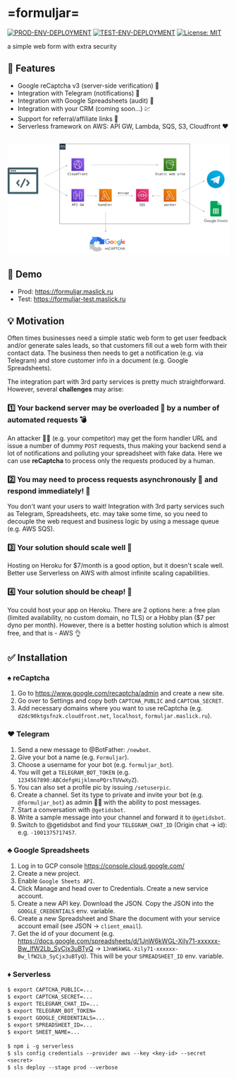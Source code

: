 # =formuljar=

[![PROD-ENV-DEPLOYMENT](https://github.com/maslick/formuljar/workflows/PROD-ENV-DEPLOYMENT/badge.svg)](https://github.com/maslick/formuljar/actions?query=workflow%3APROD-ENV-DEPLOYMENT)
[![TEST-ENV-DEPLOYMENT](https://github.com/maslick/formuljar/workflows/TEST-ENV-DEPLOYMENT/badge.svg)](https://github.com/maslick/formuljar/actions?query=workflow%3ATEST-ENV-DEPLOYMENT)
[![License: MIT](https://img.shields.io/badge/License-MIT-green.svg)](https://opensource.org/licenses/MIT)

a simple web form with extra security

## :rocket: Features
* Google reCaptcha v3 (server-side verification) :boxing_glove:
* Integration with Telegram (notifications) :8ball:
* Integration with Google Spreadsheets (audit) :jigsaw:
* Integration with your CRM (coming soon...) :chart:
* Support for referral/affiliate links :money_mouth_face:
* Serverless framework on AWS: API GW, Lambda, SQS, S3, Cloudfront :heart:

<br><img src="formuljar-aws.png">

## :lollipop: Demo
* Prod: https://formuljar.maslick.ru
* Test: https://formuljar-test.maslick.ru

## :bulb: Motivation
Often times businesses need a simple static web form to get user feedback and/or generate sales leads, so that customers
fill out a web form with their contact data.
The business then needs to get a notification (e.g. via Telegram) and store customer info in a document (e.g. Google Spreadsheets).

The integration part with 3rd party services is pretty much straightforward. However, several **challenges** may arise:

### :one: Your backend server may be overloaded :no_good: by a number of automated requests :bomb:

An attacker :male_detective: (e.g. your competitor) may get the form handler URL and issue a number of dummy ``POST`` requests, thus making your backend send a lot of notifications and polluting your spreadsheet with fake data.
Here we can use **reCaptcha** to process only the requests produced by a human.

### :two: You may need to process requests asynchronously :ping_pong: and respond immediately! :horse_racing:
You don't want your users to wait!
Integration with 3rd party services such as Telegram, Spreadsheets, etc. may take some time, so you need to decouple the web request and business logic by using a message queue (e.g. AWS SQS).

### :three: Your solution should scale well :satellite:
Hosting on Heroku for $7/month is a good option, but it doesn't scale well. Better use Serverless on AWS with almost infinite scaling capabilities.

### :four: Your solution should be cheap! :money_with_wings:
You could host your app on Heroku. There are 2 options here: a free plan (limited availability, no custom domain, no TLS) or a Hobby plan ($7 per dyno per month). However, there is a better hosting solution which is almost free, and that is - AWS :ok_hand:



## :white_check_mark: Installation
### :spades: reCaptcha
1. Go to https://www.google.com/recaptcha/admin and create a new site.
2. Go over to Settings and copy both ``CAPTCHA_PUBLIC`` and ``CAPTCHA_SECRET``.
3. Add necessary domains where you want to use reCaptcha (e.g. ``d2dc90ktgsfnzk.cloudfront.net``, ``localhost``, ``formuljar.maslick.ru``).

### :hearts: Telegram
1. Send a new message to @BotFather: ``/newbot``.
2. Give your bot a name (e.g. ``Formuljar``).
3. Choose a username for your bot (e.g. ``formuljar_bot``).
4. You will get a ``TELEGRAM_BOT_TOKEN`` (e.g. ``1234567890:ABCdefgHijklmnoPQrsTUVwXyZ``).
5. You can also set a profile pic by issuing ``/setuserpic``.
6. Create a channel. Set its type to private and invite your bot (e.g. ``@formuljar_bot``) as admin 👩‍💼 with the ability to post messages.
7. Start a conversation with ``@getidsbot``.
8. Write a sample message into your channel and forward it to ``@getidsbot``.
9. Switch to @getidsbot and find your ``TELEGRAM_CHAT_ID`` (Origin chat -> id): e.g. ``-1001375717457``.

### :clubs: Google Spreadsheets
1. Log in to GCP console https://console.cloud.google.com/
2. Create a new project.
3. Enable ``Google Sheets API``.
4. Click Manage and head over to Credentials. Create a new service account.
5. Create a new API key. Download the JSON. Copy the JSON into the ``GOOGLE_CREDENTIALS`` env. variable.
6. Create a new Spreadsheet and Share the document with your service account email (see JSON -> ``client_email``).
7. Get the id of your document (e.g. https://docs.google.com/spreadsheets/d/1JnW6kWGL-Xily71-xxxxxx-Bw_lfW2Lb_SyCjx3uBTyQ -> ``1JnW6kWGL-Xily71-xxxxxx-Bw_lfW2Lb_SyCjx3uBTyQ``). This will be your ``SPREADSHEET_ID`` env. variable.

### :diamonds: Serverless
```
$ export CAPTCHA_PUBLIC=...
$ export CAPTCHA_SECRET=...
$ export TELEGRAM_CHAT_ID=...
$ export TELEGRAM_BOT_TOKEN=
$ export GOOGLE_CREDENTIALS=...
$ export SPREADSHEET_ID=...
$ export SHEET_NAME=...

$ npm i -g serverless
$ sls config credentials --provider aws --key <key-id> --secret <secret>
$ sls deploy --stage prod --verbose
```
